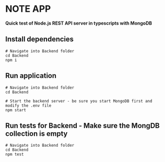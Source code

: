 # NOTE APP

**Quick test of Node.js REST API server in typescripts with MongoDB**


## Install dependencies
```
# Navigate into Backend folder
cd Backend
npm i

```


## Run application
```
# Navigate into Backend folder
cd Backend

# Start the backend server - be sure you start MongoDB first and modify the .env file 
npm start

```



## Run tests for Backend - Make sure the MongDB collection is empty
```
# Navigate into Backend folder
cd Backend
npm test
```


